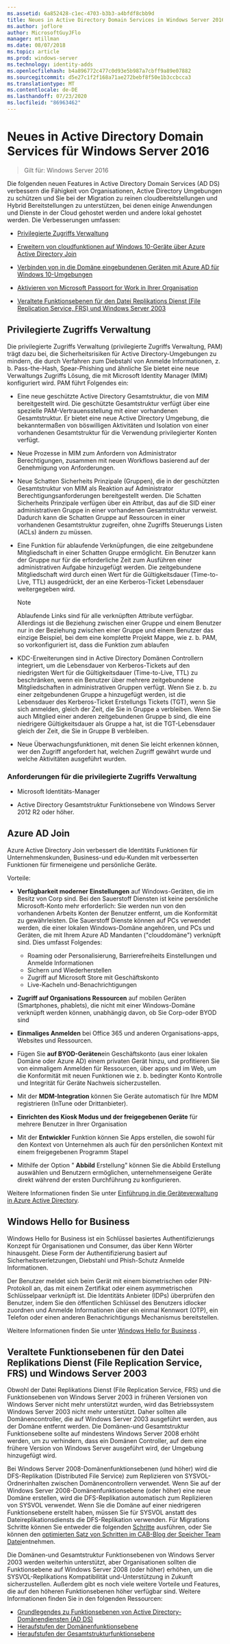 ```yaml
---
ms.assetid: 6a852428-c1ec-4703-b3b3-a4bfdf8cbb9d
title: Neues in Active Directory Domain Services in Windows Server 2016
ms.author: joflore
author: MicrosoftGuyJFlo
manager: mtillman
ms.date: 08/07/2018
ms.topic: article
ms.prod: windows-server
ms.technology: identity-adds
ms.openlocfilehash: b4a896772c477c0d93e5b987a7cbff9a89e07882
ms.sourcegitcommit: d5e27c1f2f168a71ae272bebf8f50e1b3ccbcca3
ms.translationtype: MT
ms.contentlocale: de-DE
ms.lasthandoff: 07/23/2020
ms.locfileid: "86963462"
---
```

# <a name="whats-new-in-active-directory-domain-services-for-windows-server-2016"></a>Neues in Active Directory Domain Services für Windows Server 2016

>Gilt für: Windows Server 2016

Die folgenden neuen Features in Active Directory Domain Services (AD DS) verbessern die Fähigkeit von Organisationen, Active Directory Umgebungen zu schützen und Sie bei der Migration zu reinen cloudbereitstellungen und Hybrid Bereitstellungen zu unterstützen, bei denen einige Anwendungen und Dienste in der Cloud gehostet werden und andere lokal gehostet werden. Die Verbesserungen umfassen:  
  
- [Privilegierte Zugriffs Verwaltung](/microsoft-identity-manager/pam/privileged-identity-management-for-active-directory-domain-services)  
  
- [Erweitern von cloudfunktionen auf Windows 10-Geräte über Azure Active Directory Join](/azure/active-directory/devices/overview)
  
- [Verbinden von in die Domäne eingebundenen Geräten mit Azure AD für Windows 10-Umgebungen](/azure/active-directory/devices/hybrid-azuread-join-plan)
  
- [Aktivieren von Microsoft Passport for Work in Ihrer Organisation](/windows/security/identity-protection/hello-for-business/hello-identity-verification)
  
- [Veraltete Funktionsebenen für den Datei Replikations Dienst (File Replication Service, FRS) und Windows Server 2003](ad-ds/active-directory-functional-levels.md)  
  
## <a name="privileged-access-management"></a>Privilegierte Zugriffs Verwaltung

Die privilegierte Zugriffs Verwaltung (privilegierte Zugriffs Verwaltung, PAM) trägt dazu bei, die Sicherheitsrisiken für Active Directory-Umgebungen zu mindern, die durch Verfahren zum Diebstahl von Anmelde Informationen, z. b. Pass-the-Hash, Spear-Phishing und ähnliche Sie bietet eine neue Verwaltungs Zugriffs Lösung, die mit Microsoft Identity Manager (MIM) konfiguriert wird. PAM führt Folgendes ein:  
  
- Eine neue geschützte Active Directory Gesamtstruktur, die von MIM bereitgestellt wird. Die geschützte Gesamtstruktur verfügt über eine spezielle PAM-Vertrauensstellung mit einer vorhandenen Gesamtstruktur. Er bietet eine neue Active Directory Umgebung, die bekanntermaßen von böswilligen Aktivitäten und Isolation von einer vorhandenen Gesamtstruktur für die Verwendung privilegierter Konten verfügt.  
  
- Neue Prozesse in MIM zum Anfordern von Administrator Berechtigungen, zusammen mit neuen Workflows basierend auf der Genehmigung von Anforderungen.  
  
- Neue Schatten Sicherheits Prinzipale (Gruppen), die in der geschützten Gesamtstruktur von MIM als Reaktion auf Administrator Berechtigungsanforderungen bereitgestellt werden. Die Schatten Sicherheits Prinzipale verfügen über ein Attribut, das auf die SID einer administrativen Gruppe in einer vorhandenen Gesamtstruktur verweist. Dadurch kann die Schatten Gruppe auf Ressourcen in einer vorhandenen Gesamtstruktur zugreifen, ohne Zugriffs Steuerungs Listen (ACLs) ändern zu müssen.  
  
- Eine Funktion für ablaufende Verknüpfungen, die eine zeitgebundene Mitgliedschaft in einer Schatten Gruppe ermöglicht. Ein Benutzer kann der Gruppe nur für die erforderliche Zeit zum Ausführen einer administrativen Aufgabe hinzugefügt werden. Die zeitgebundene Mitgliedschaft wird durch einen Wert für die Gültigkeitsdauer (Time-to-Live, TTL) ausgedrückt, der an eine Kerberos-Ticket Lebensdauer weitergegeben wird.  
  
    > [!NOTE]  
    > Ablaufende Links sind für alle verknüpften Attribute verfügbar. Allerdings ist die Beziehung zwischen einer Gruppe und einem Benutzer nur in der Beziehung zwischen einer Gruppe und einem Benutzer das einzige Beispiel, bei dem eine komplette Projekt Mappe, wie z. b. PAM, so vorkonfiguriert ist, dass die Funktion zum ablaufen  
  
- KDC-Erweiterungen sind in Active Directory Domänen Controllern integriert, um die Lebensdauer von Kerberos-Tickets auf den niedrigsten Wert für die Gültigkeitsdauer (Time-to-Live, TTL) zu beschränken, wenn ein Benutzer über mehrere zeitgebundene Mitgliedschaften in administrativen Gruppen verfügt. Wenn Sie z. b. zu einer zeitgebundenen Gruppe a hinzugefügt werden, ist die Lebensdauer des Kerberos-Ticket Erstellungs Tickets (TGT), wenn Sie sich anmelden, gleich der Zeit, die Sie in Gruppe a verbleiben. Wenn Sie auch Mitglied einer anderen zeitgebundenen Gruppe b sind, die eine niedrigere Gültigkeitsdauer als Gruppe a hat, ist die TGT-Lebensdauer gleich der Zeit, die Sie in Gruppe B verbleiben.  
  
- Neue Überwachungsfunktionen, mit denen Sie leicht erkennen können, wer den Zugriff angefordert hat, welchen Zugriff gewährt wurde und welche Aktivitäten ausgeführt wurden.  

### <a name="requirements-for-privileged-access-management"></a>Anforderungen für die privilegierte Zugriffs Verwaltung
  
- Microsoft Identitäts-Manager  
  
- Active Directory Gesamtstruktur Funktionsebene von Windows Server 2012 R2 oder höher.  
  
## <a name="azure-ad-join"></a>Azure AD Join

Azure Active Directory Join verbessert die Identitäts Funktionen für Unternehmenskunden, Business-und edu-Kunden mit verbesserten Funktionen für firmeneigene und persönliche Geräte.  
  
Vorteile:  
  
- **Verfügbarkeit moderner Einstellungen** auf Windows-Geräten, die im Besitz von Corp sind. Bei den Sauerstoff Diensten ist keine persönliche Microsoft-Konto mehr erforderlich: Sie werden nun von den vorhandenen Arbeits Konten der Benutzer entfernt, um die Konformität zu gewährleisten. Die Sauerstoff Dienste können auf PCs verwendet werden, die einer lokalen Windows-Domäne angehören, und PCs und Geräten, die mit Ihrem Azure AD Mandanten ("clouddomäne") verknüpft sind. Dies umfasst Folgendes:  

   - Roaming oder Personalisierung, Barrierefreiheits Einstellungen und Anmelde Informationen  
   - Sichern und Wiederherstellen  
   - Zugriff auf Microsoft Store mit Geschäftskonto  
   - Live-Kacheln und-Benachrichtigungen  
  
- **Zugriff auf Organisations Ressourcen** auf mobilen Geräten (Smartphones, phablets), die nicht mit einer Windows-Domäne verknüpft werden können, unabhängig davon, ob Sie Corp-oder BYOD sind  
- **Einmaliges Anmelden** bei Office 365 und anderen Organisations-apps, Websites und Ressourcen.  
- Fügen Sie **auf BYOD-Geräten**ein Geschäftskonto (aus einer lokalen Domäne oder Azure AD) einem privaten Gerät hinzu, und profitieren Sie von einmaligem Anmelden für Ressourcen, über apps und im Web, um die Konformität mit neuen Funktionen wie z. b. bedingter Konto Kontrolle und Integrität für Geräte Nachweis sicherzustellen.  
- Mit der **MDM-Integration** können Sie Geräte automatisch für Ihre MDM registrieren (InTune oder Drittanbieter).  
- **Einrichten des Kiosk Modus und der freigegebenen Geräte** für mehrere Benutzer in Ihrer Organisation  
- Mit der **Entwickler** Funktion können Sie Apps erstellen, die sowohl für den Kontext von Unternehmen als auch für den persönlichen Kontext mit einem freigegebenen Programm Stapel  
- Mithilfe der Option " **Abbild** Erstellung" können Sie die Abbild Erstellung auswählen und Benutzern ermöglichen, unternehmenseigene Geräte direkt während der ersten Durchführung zu konfigurieren.  
  
Weitere Informationen finden Sie unter [Einführung in die Geräteverwaltung in Azure Active Directory](/azure/active-directory/devices/overview).  
  
## <a name="windows-hello-for-business"></a>Windows Hello for Business

Windows Hello for Business ist ein Schlüssel basiertes Authentifizierungs Konzept für Organisationen und Consumer, das über Kenn Wörter hinausgeht. Diese Form der Authentifizierung basiert auf Sicherheitsverletzungen, Diebstahl und Phish-Schutz Anmelde Informationen.  
  
Der Benutzer meldet sich beim Gerät mit einem biometrischen oder PIN-Protokoll an, das mit einem Zertifikat oder einem asymmetrischen Schlüsselpaar verknüpft ist. Die Identitäts Anbieter (IDPs) überprüfen den Benutzer, indem Sie den öffentlichen Schlüssel des Benutzers idlocker zuordnen und Anmelde Informationen über ein einmal Kennwort (OTP), ein Telefon oder einen anderen Benachrichtigungs Mechanismus bereitstellen.  
  
Weitere Informationen finden Sie unter [Windows Hello for Business](/windows/security/identity-protection/hello-for-business/hello-identity-verification) .  
  
## <a name="deprecation-of-file-replication-service-frs-and-windows-server-2003-functional-levels"></a>Veraltete Funktionsebenen für den Datei Replikations Dienst (File Replication Service, FRS) und Windows Server 2003

Obwohl der Datei Replikations Dienst (File Replication Service, FRS) und die Funktionsebenen von Windows Server 2003 in früheren Versionen von Windows Server nicht mehr unterstützt wurden, wird das Betriebssystem Windows Server 2003 nicht mehr unterstützt. Daher sollten alle Domänencontroller, die auf Windows Server 2003 ausgeführt werden, aus der Domäne entfernt werden. Die Domänen-und Gesamtstruktur Funktionsebene sollte auf mindestens Windows Server 2008 erhöht werden, um zu verhindern, dass ein Domänen Controller, auf dem eine frühere Version von Windows Server ausgeführt wird, der Umgebung hinzugefügt wird.

Bei Windows Server 2008-Domänenfunktionsebenen (und höher) wird die DFS-Replikation (Distributed File Service) zum Replizieren von SYSVOL-Ordnerinhalten zwischen Domänencontrollern verwendet. Wenn Sie auf der Windows Server 2008-Domänenfunktionsebene (oder höher) eine neue Domäne erstellen, wird die DFS-Replikation automatisch zum Replizieren von SYSVOL verwendet. Wenn Sie die Domäne auf einer niedrigeren Funktionsebene erstellt haben, müssen Sie für SYSVOL anstatt des Dateireplikationsdiensts die DFS-Replikation verwenden. Für Migrations Schritte können Sie entweder die folgenden [Schritte](/previous-versions/windows/it-pro/windows-server-2008-r2-and-2008/dd640019\(v=ws.10\)) ausführen, oder Sie können den [optimierten Satz von Schritten im CAB-Blog der Speicher Team Datei](https://techcommunity.microsoft.com/t5/storage-at-microsoft/bg-p/FileCAB)entnehmen.  
  
Die Domänen-und Gesamtstruktur Funktionsebenen von Windows Server 2003 werden weiterhin unterstützt, aber Organisationen sollten die Funktionsebene auf Windows Server 2008 (oder höher) erhöhen, um die SYSVOL-Replikations Kompatibilität und-Unterstützung in Zukunft sicherzustellen. Außerdem gibt es noch viele weitere Vorteile und Features, die auf den höheren Funktionsebenen höher verfügbar sind. Weitere Informationen finden Sie in den folgenden Ressourcen:  

- [Grundlegendes zu Funktionsebenen von Active Directory-Domänendiensten (AD DS)](ad-ds/active-directory-functional-levels.md)  
- [Heraufstufen der Domänenfunktionsebene](/previous-versions/windows/it-pro/windows-server-2008-r2-and-2008/cc753104\(v=ws.11\))  
- [Heraufstufen der Gesamtstrukturfunktionsebene](/previous-versions/windows/it-pro/windows-server-2008-r2-and-2008/cc730985\(v=ws.11\))  
